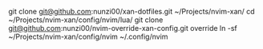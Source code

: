 git clone git@github.com:nunzi00/xan-dotfiles.git ~/Projects/nvim-xan/
cd ~/Projects/nvim-xan/config/nvim/lua/
git clone git@github.com:nunzi00/nvim-override-xan-config.git override
ln -sf ~/Projects/nvim-xan/config/nvim ~/.config/nvim

